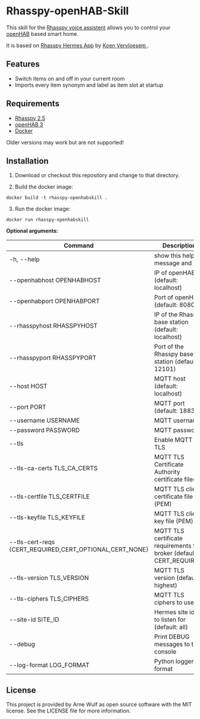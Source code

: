# Rhasspy-openHAB-Skill

This skill for the [Rhasspy voice assistent](https://rhasspy.readthedocs.io/en/latest/) allows you to control your [openHAB](https://www.openhab.org/) based smart home.

It is based on [Rhasspy Hermes App](https://github.com/rhasspy/rhasspy-hermes-app) by [Koen Vervloesem ](https://github.com/koenvervloesem).

## Features
* Switch items on and off in your current room
* Imports every item synonym and label as item slot at startup

## Requirements
* [Rhasspy 2.5](https://rhasspy.readthedocs.io/en/latest/)
* [openHAB 3](https://www.openhab.org/)
* [Docker](https://www.docker.com/)

Older versions may work but are not supported!

## Installation
1. Download or checkout this repository and change to that directory.

2. Build the docker image:

```Shell
docker build -t rhasspy-openhabskill .
```
3. Run the docker image:

```Shell
docker run rhasspy-openhabskill
```

**Optional arguments:**

Command | Description
  ------------ | -------------
-h, --help | show this help message and exit
--openhabhost OPENHABHOST | IP of openHAB (default: localhost)
--openhabport OPENHABPORT | Port of openHAB (default: 8080)
--rhasspyhost RHASSPYHOST | IP of the Rhasspy base station (default: localhost)
--rhasspyport RHASSPYPORT | Port of the Rhasspy base station (default: 12101)
--host HOST | MQTT host (default: localhost)
--port PORT | MQTT port (default: 1883)
--username USERNAME | MQTT username
--password PASSWORD | MQTT password
--tls | Enable MQTT TLS
--tls-ca-certs TLS_CA_CERTS | MQTT TLS Certificate Authority certificate files
--tls-certfile TLS_CERTFILE | MQTT TLS client certificate file (PEM)
--tls-keyfile TLS_KEYFILE | MQTT TLS client key file (PEM)
--tls-cert-reqs {CERT_REQUIRED,CERT_OPTIONAL,CERT_NONE} | MQTT TLS certificate requirements for broker (default: CERT_REQUIRED)
--tls-version TLS_VERSION | MQTT TLS version (default: highest)
--tls-ciphers TLS_CIPHERS | MQTT TLS ciphers to use
--site-id SITE_ID | Hermes site id(s) to listen for (default: all)
--debug | Print DEBUG messages to the console
--log-format LOG_FORMAT | Python logger format

## License
This project is provided by Arne Wulf as open source software with the MIT license. See the LICENSE file for more information.